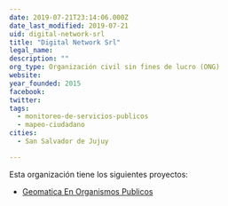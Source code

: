 ```yaml
---
date: 2019-07-21T23:14:06.000Z
date_last_modified: 2019-07-21
uid: digital-network-srl
title: "Digital Network Srl"
legal_name: 
description: ""
org_type: Organización civil sin fines de lucro (ONG)
website: 
year_founded: 2015
facebook: 
twitter: 
tags:
  - monitoreo-de-servicios-publicos
  - mapeo-ciudadano
cities: 
  - San Salvador de Jujuy

---
```


Esta organización tiene los siguientes proyectos:

- [Geomatica En Organismos Publicos](/i/geomatica-en-organismos-publicos.html)
